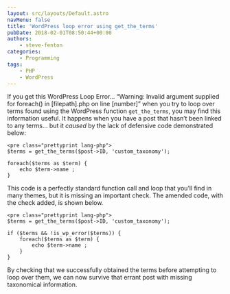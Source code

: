 ```yaml
---
layout: src/layouts/Default.astro
navMenu: false
title: 'WordPress loop error using get_the_terms'
pubDate: 2018-02-01T08:50:44+00:00
authors:
    - steve-fenton
categories:
    - Programming
tags:
    - PHP
    - WordPress
---
```


If you get this WordPress Loop Error… “Warning: Invalid argument supplied for foreach() in \[filepath\].php on line \[number\]” when you try to loop over terms found using the WordPress function `get_the_terms`, you may find this information useful. It happens when you have a post that hasn’t been linked to any terms… but it *caused* by the lack of defensive code demonstrated below:

```
<pre class="prettyprint lang-php">
$terms = get_the_terms($post->ID, 'custom_taxonomy');

foreach($terms as $term) {
    echo $term->name ;
}
```
This code is a perfectly standard function call and loop that you’ll find in many themes, but it is missing an important check. The amended code, with the check added, is shown below.

```
<pre class="prettyprint lang-php">
$terms = get_the_terms($post->ID, 'custom_taxonomy');

if ($terms && !is_wp_error($terms)) {
    foreach($terms as $term) {
        echo $term->name ;
    }
}
```
By checking that we successfully obtained the terms before attempting to loop over them, we can now survive that errant post with missing taxonomical information.